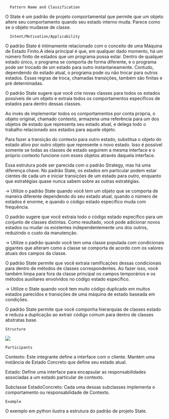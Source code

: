       Pattern Name and Classification
O State é um padrão de projeto comportamental que permite que um objeto altere seu comportamento quando seu estado interno muda. Parece como se o objeto mudasse de classe.

      Intent/Motivation/Applicability 
O padrão State é intimamente relacionado com o conceito de uma Máquina de Estado Finito.A ideia principal é que, em qualquer dado momento, há um número finito de estados que um programa possa estar. Dentro de qualquer estado único, o programa se comporta de forma diferente, e o programa pode ser trocado de um estado para outro instantaneamente.
Contudo, dependendo do estado atual, o programa pode ou não trocar para outros estados. Essas regras de troca, chamadas transições, também são finitas e pré determinadas.

O padrão State sugere que você crie novas classes para todos os estados possíveis de um objeto e extraia todos os comportamentos específicos de estados para dentro dessas classes.

Ao invés de implementar todos os comportamentos por conta própria, o objeto original, chamado contexto, armazena uma referência para um dos objetos de estado que representa seu estado atual, e delega todo o trabalho relacionado aos estados para aquele objeto.

Para fazer a transição do contexto para outro estado, substitua o objeto do estado ativo por outro objeto que represente o novo estado. Isso é possível somente se todas as classes de estado seguirem a mesma interface e o próprio contexto funcione com esses objetos através daquela interface.

Essa estrutura pode ser parecida com o padrão Strategy, mas há uma diferença chave. No padrão State, os estados em particular podem estar cientes de cada um e iniciar transições de um estado para outro, enquanto que estratégias quase nunca sabem sobre as outras estratégias.

 -> Utilize o padrão State quando você tem um objeto que se comporta de maneira diferente dependendo do seu estado atual, quando o número de estados é enorme, e quando o código estado específico muda com frequência.
   
   O padrão sugere que você extraia todo o código estado específico para um conjunto de classes distintas. Como resultado, você pode adicionar novos estados ou mudar os existentes independentemente uns dos outros, reduzindo o custo da manutenção.

 -> Utilize o padrão quando você tem uma classe populada com condicionais gigantes que alteram como a classe se comporta de acordo com os valores atuais dos campos da classe.
  
  O padrão State permite que você extraia ramificações dessas condicionais para dentro de métodos de classes correspondentes. Ao fazer isso, você também limpa para fora da classe principal os campos temporários e os métodos auxiliares envolvidos no código estado específico.

 -> Utilize o State quando você tem muito código duplicado em muitos estados parecidos e transições de uma máquina de estado baseada em condições.
  
  O padrão State permite que você componha hierarquias de classes estado e reduza a duplicação ao extrair código comum para dentro de classes abstratas base.
  
    Structure
![](https://refactoring.guru/images/patterns/diagrams/state/structure-pt-br.png)

    Participants
  
Contexto: Este integrante define a interface com o cliente. Mantém uma instância de Estado Concreto que define seu estado atual.

Estado: Define uma interface para encapsular as responsabilidades associadas a um estado particular de contexto.

Subclasse EstadoConcreto: Cada uma dessas subclasses implementa o comportamento ou responsabilidade de Contexto.

    Example
O exemplo em python ilustra a estrutura do padrão de projeto State.
